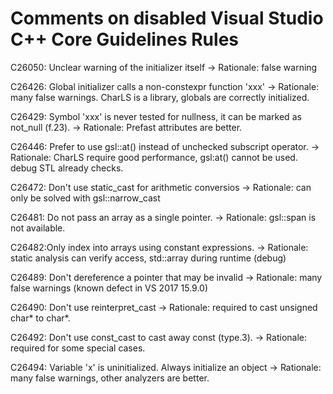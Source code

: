 ﻿# Comments on disabled Visual Studio C++ Core Guidelines Rules

C26050: Unclear warning of the initializer itself
-> Rationale: false warning

C26426: Global initializer calls a non-constexpr function 'xxx'
-> Rationale: many false warnings. CharLS is a library, globals are correctly initialized.

C26429: Symbol 'xxx' is never tested for nullness, it can be marked as not_null (f.23).
-> Rationale: Prefast attributes are better.

C26446: Prefer to use gsl::at() instead of unchecked subscript operator.
 -> Rationale: CharLS require good performance, gsl:at() cannot be used. debug STL already checks.

C26472: Don't use static_cast for arithmetic conversios
 -> Rationale: can only be solved with gsl::narrow_cast

C26481: Do not pass an array as a single pointer.
-> Rationale: gsl::span is not available.

C26482:Only index into arrays using constant expressions.
-> Rationale: static analysis can verify access, std::array during runtime (debug)

C26489: Don't dereference a pointer that may be invalid
-> Rationale: many false warnings (known defect in VS 2017 15.9.0)

C26490: Don't use reinterpret_cast
-> Rationale: required to cast unsigned char* to char*.

C26492: Don't use const_cast to cast away const (type.3).
-> Rationale: required for some special cases.

C26494: Variable 'x' is uninitialized. Always initialize an object
-> Rationale: many false warnings, other analyzers are better.
